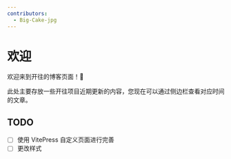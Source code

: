 ```yaml
---
contributors:
  - Big-Cake-jpg
---
```


# 欢迎

欢迎来到开往的博客页面！:tada:

此处主要存放一些开往项目近期更新的内容，您现在可以通过侧边栏查看对应时间的文章。

## TODO

- [ ] 使用 VitePress 自定义页面进行完善
- [ ] 更改样式
